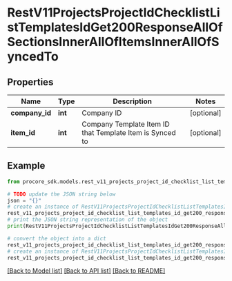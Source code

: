 # RestV11ProjectsProjectIdChecklistListTemplatesIdGet200ResponseAllOfSectionsInnerAllOfItemsInnerAllOfSyncedTo


## Properties

Name | Type | Description | Notes
------------ | ------------- | ------------- | -------------
**company_id** | **int** | Company ID | [optional] 
**item_id** | **int** | Company Template Item ID that Template Item is Synced to | [optional] 

## Example

```python
from procore_sdk.models.rest_v11_projects_project_id_checklist_list_templates_id_get200_response_all_of_sections_inner_all_of_items_inner_all_of_synced_to import RestV11ProjectsProjectIdChecklistListTemplatesIdGet200ResponseAllOfSectionsInnerAllOfItemsInnerAllOfSyncedTo

# TODO update the JSON string below
json = "{}"
# create an instance of RestV11ProjectsProjectIdChecklistListTemplatesIdGet200ResponseAllOfSectionsInnerAllOfItemsInnerAllOfSyncedTo from a JSON string
rest_v11_projects_project_id_checklist_list_templates_id_get200_response_all_of_sections_inner_all_of_items_inner_all_of_synced_to_instance = RestV11ProjectsProjectIdChecklistListTemplatesIdGet200ResponseAllOfSectionsInnerAllOfItemsInnerAllOfSyncedTo.from_json(json)
# print the JSON string representation of the object
print(RestV11ProjectsProjectIdChecklistListTemplatesIdGet200ResponseAllOfSectionsInnerAllOfItemsInnerAllOfSyncedTo.to_json())

# convert the object into a dict
rest_v11_projects_project_id_checklist_list_templates_id_get200_response_all_of_sections_inner_all_of_items_inner_all_of_synced_to_dict = rest_v11_projects_project_id_checklist_list_templates_id_get200_response_all_of_sections_inner_all_of_items_inner_all_of_synced_to_instance.to_dict()
# create an instance of RestV11ProjectsProjectIdChecklistListTemplatesIdGet200ResponseAllOfSectionsInnerAllOfItemsInnerAllOfSyncedTo from a dict
rest_v11_projects_project_id_checklist_list_templates_id_get200_response_all_of_sections_inner_all_of_items_inner_all_of_synced_to_from_dict = RestV11ProjectsProjectIdChecklistListTemplatesIdGet200ResponseAllOfSectionsInnerAllOfItemsInnerAllOfSyncedTo.from_dict(rest_v11_projects_project_id_checklist_list_templates_id_get200_response_all_of_sections_inner_all_of_items_inner_all_of_synced_to_dict)
```
[[Back to Model list]](../README.md#documentation-for-models) [[Back to API list]](../README.md#documentation-for-api-endpoints) [[Back to README]](../README.md)


